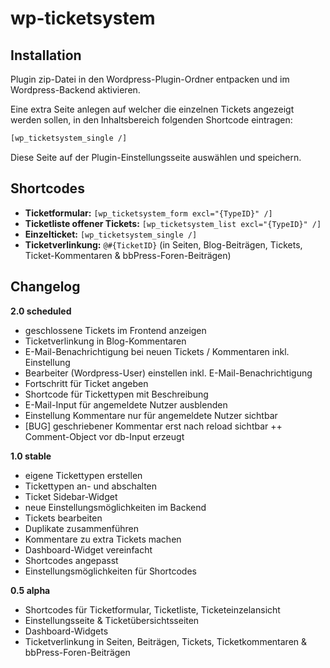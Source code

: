 wp-ticketsystem
===============

Installation
------------
Plugin zip-Datei in den Wordpress-Plugin-Ordner entpacken und im Wordpress-Backend aktivieren.

Eine extra Seite anlegen auf welcher die einzelnen Tickets angezeigt werden sollen, in den Inhaltsbereich folgenden Shortcode eintragen:
```html
[wp_ticketsystem_single /]
```
Diese Seite auf der Plugin-Einstellungsseite auswählen und speichern.



Shortcodes
------------
+ **Ticketformular:** `[wp_ticketsystem_form excl="{TypeID}" /]`
+ **Ticketliste offener Tickets:** `[wp_ticketsystem_list excl="{TypeID}" /]`
+ **Einzelticket:** `[wp_ticketsystem_single /]`
+ **Ticketverlinkung:** `@#{TicketID}` (in Seiten, Blog-Beiträgen, Tickets, Ticket-Kommentaren & bbPress-Foren-Beiträgen)



Changelog
------------
**2.0 scheduled**
+ geschlossene Tickets im Frontend anzeigen
+ Ticketverlinkung in Blog-Kommentaren
+ E-Mail-Benachrichtigung bei neuen Tickets / Kommentaren inkl. Einstellung
+ Bearbeiter (Wordpress-User) einstellen inkl. E-Mail-Benachrichtigung
+ Fortschritt für Ticket angeben
+ Shortcode für Tickettypen mit Beschreibung
+ E-Mail-Input für angemeldete Nutzer ausblenden
+ Einstellung Kommentare nur für angemeldete Nutzer sichtbar
+ [BUG] geschriebener Kommentar erst nach reload sichtbar
++ Comment-Object vor db-Input erzeugt

**1.0 stable**
+ eigene Tickettypen erstellen
+ Tickettypen an- und abschalten
+ Ticket Sidebar-Widget
+ neue Einstellungsmöglichkeiten im Backend
+ Tickets bearbeiten
+ Duplikate zusammenführen
+ Kommentare zu extra Tickets machen
+ Dashboard-Widget vereinfacht
+ Shortcodes angepasst
+ Einstellungsmöglichkeiten für Shortcodes

**0.5 alpha**
+ Shortcodes für Ticketformular, Ticketliste, Ticketeinzelansicht
+ Einstellungsseite & Ticketübersichtsseiten
+ Dashboard-Widgets
+ Ticketverlinkung in Seiten, Beiträgen, Tickets, Ticketkommentaren & bbPress-Foren-Beiträgen
